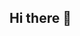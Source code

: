## Hi there 👋

<!--
**Jasmine-Sardana/Jasmine-Sardana** is a ✨ _special_ ✨ repository because its `README.md` (this file) appears on your GitHub profile.

# 👋 Hey, I'm Jasmine Sardana
**Data Scientist | AI & NLP Enthusiast | LLM Explorer**

💡 *“Turning data into stories, one AI project at a time.”*  
🚀 Currently building **RAG-powered AI assistants, predictive models, and automated workflows**  

---

## 🧰 Tech Stack

| Skill | Level |
|-------|-------|
| Python 🐍 | ![Python](https://img.shields.io/badge/-Advanced-blue) |
| SQL 🗄 | ![SQL](https://img.shields.io/badge/-Intermediate-yellow) |
| Java ☕ | ![Java](https://img.shields.io/badge/-Intermediate-red) |
| ML/AI | ![ML](https://img.shields.io/badge/-PyTorch-FF6F61) ![TF](https://img.shields.io/badge/-TensorFlow-orange) |
| NLP & LLMs | ![HF](https://img.shields.io/badge/-HuggingFace-FF9900) ![LangChain](https://img.shields.io/badge/-LangChain-00FFAA) |
| Tools | Git, Docker, n8n, ChromaDB, Supabase, GCP |

---

## 📂 Featured Projects

### 🔹 Resume Screening AI
AI model that **scores resumes for job fit, suggests optimizations, and evaluates skills**.  
🧠 **Tech:** Python, NLP, LLMs, Automation  
🔗 [Repo/Details](#)

### 🔹 Movie Rating Predictor
Predicts ratings from **features like genre, cast, release info**, with ML pipelines for preprocessing and evaluation.  
📊 **Tech:** Python, Scikit-learn, Pandas, Feature Engineering

### 🔹 Automated Lead Handling Workflow
End-to-end AI workflow that **scores leads, drafts emails, updates Airtable**.  
🤖 **Tech:** n8n, GPT API, Google Sheets, Supabase

### 🔹 RFP Assistant with RAG
Domain-specific **retrieval-augmented generation system** for fast, accurate RFP responses.  
⚡ **Tech:** LLMs, Embeddings, ChromaDB, Context Management

---

## 📊 GitHub Stats
![Jasmine's GitHub stats](https://github-readme-stats.vercel.app/api?username=jasmine-sardana&show_icons=true&theme=radical&count_private=true)  
![Top Languages](https://github-readme-stats.vercel.app/api/top-langs/?username=jasmine-sardana&layout=compact&theme=radical)  

---

## 🌱 Learning Journey
```text
2023 ─ Started Data Science & ML projects
2024 ─ Explored NLP, LLMs, RAG workflows
2025 ─ Building production-ready AI assistants & predictive models
